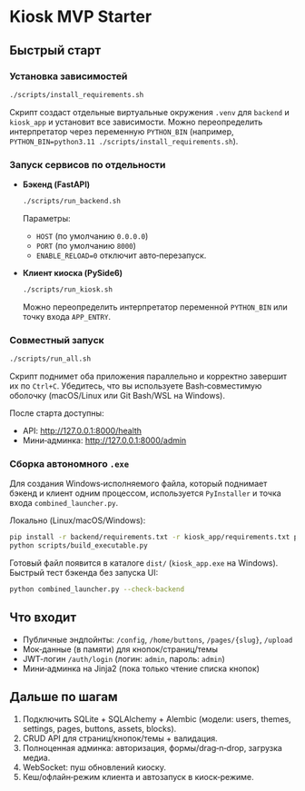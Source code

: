 # Kiosk MVP Starter

## Быстрый старт

### Установка зависимостей
```bash
./scripts/install_requirements.sh
```
Скрипт создаст отдельные виртуальные окружения `.venv` для `backend` и `kiosk_app` и установит все зависимости. Можно переопределить интерпретатор через переменную `PYTHON_BIN` (например, `PYTHON_BIN=python3.11 ./scripts/install_requirements.sh`).

### Запуск сервисов по отдельности
- **Бэкенд (FastAPI)**
  ```bash
  ./scripts/run_backend.sh
  ```
  Параметры:
  - `HOST` (по умолчанию `0.0.0.0`)
  - `PORT` (по умолчанию `8000`)
  - `ENABLE_RELOAD=0` отключит авто‑перезапуск.

- **Клиент киоска (PySide6)**
  ```bash
  ./scripts/run_kiosk.sh
  ```
  Можно переопределить интерпретатор переменной `PYTHON_BIN` или точку входа `APP_ENTRY`.

### Совместный запуск
```bash
./scripts/run_all.sh
```
Скрипт поднимет оба приложения параллельно и корректно завершит их по `Ctrl+C`. Убедитесь, что вы используете Bash‑совместимую оболочку (macOS/Linux или Git Bash/WSL на Windows).

После старта доступны:
- API: http://127.0.0.1:8000/health
- Мини‑админка: http://127.0.0.1:8000/admin

### Сборка автономного `.exe`

Для создания Windows‑исполняемого файла, который поднимает бэкенд и клиент одним процессом, используется `PyInstaller` и точка входа `combined_launcher.py`.

Локально (Linux/macOS/Windows):

```bash
pip install -r backend/requirements.txt -r kiosk_app/requirements.txt pyinstaller
python scripts/build_executable.py
```

Готовый файл появится в каталоге `dist/` (`kiosk_app.exe` на Windows). Быстрый тест бэкенда без запуска UI:

```bash
python combined_launcher.py --check-backend
```

## Что входит
- Публичные эндпойнты: `/config`, `/home/buttons`, `/pages/{slug}`, `/upload`
- Мок‑данные (в памяти) для кнопок/страниц/темы
- JWT‑логин `/auth/login` (логин: `admin`, пароль: `admin`)
- Мини‑админка на Jinja2 (пока только чтение списка кнопок)

## Дальше по шагам
1. Подключить SQLite + SQLAlchemy + Alembic (модели: users, themes, settings, pages, buttons, assets, blocks).
2. CRUD API для страниц/кнопок/темы + валидация.
3. Полноценная админка: авторизация, формы/drag‑n‑drop, загрузка медиа.
4. WebSocket: пуш обновлений киоску.
5. Кеш/офлайн‑режим клиента и автозапуск в киоск‑режиме.
